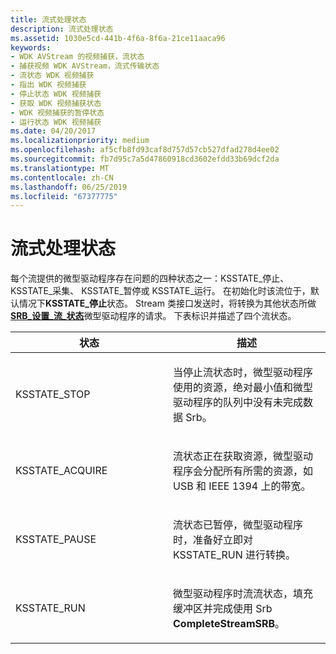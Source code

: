 ```yaml
---
title: 流式处理状态
description: 流式处理状态
ms.assetid: 1030e5cd-441b-4f6a-8f6a-21ce11aaca96
keywords:
- WDK AVStream 的视频捕获，流状态
- 捕获视频 WDK AVStream，流式传输状态
- 流状态 WDK 视频捕获
- 指出 WDK 视频捕获
- 停止状态 WDK 视频捕获
- 获取 WDK 视频捕获状态
- WDK 视频捕获的暂停状态
- 运行状态 WDK 视频捕获
ms.date: 04/20/2017
ms.localizationpriority: medium
ms.openlocfilehash: af5cfb8fd93caf8d757d57cb527dfad278d4ee02
ms.sourcegitcommit: fb7d95c7a5d47860918cd3602efdd33b69dcf2da
ms.translationtype: MT
ms.contentlocale: zh-CN
ms.lasthandoff: 06/25/2019
ms.locfileid: "67377775"
---
```

# <a name="streaming-states"></a>流式处理状态


每个流提供的微型驱动程序存在问题的四种状态之一：KSSTATE\_停止、 KSSTATE\_采集、 KSSTATE\_暂停或 KSSTATE\_运行。 在初始化时该流位于，默认情况下**KSSTATE\_停止**状态。 Stream 类接口发送时，将转换为其他状态所做[ **SRB\_设置\_流\_状态**](https://docs.microsoft.com/windows-hardware/drivers/stream/srb-set-stream-state)微型驱动程序的请求。 下表标识并描述了四个流状态。

<table>
<colgroup>
<col width="50%" />
<col width="50%" />
</colgroup>
<thead>
<tr class="header">
<th>状态</th>
<th>描述</th>
</tr>
</thead>
<tbody>
<tr class="odd">
<td><p>KSSTATE_STOP</p></td>
<td><p>当停止流状态时，微型驱动程序使用的资源，绝对最小值和微型驱动程序的队列中没有未完成数据 Srb。</p></td>
</tr>
<tr class="even">
<td><p>KSSTATE_ACQUIRE</p></td>
<td><p>流状态正在获取资源，微型驱动程序会分配所有所需的资源，如 USB 和 IEEE 1394 上的带宽。</p></td>
</tr>
<tr class="odd">
<td><p>KSSTATE_PAUSE</p></td>
<td><p>流状态已暂停，微型驱动程序时，准备好立即对 KSSTATE_RUN 进行转换。</p></td>
</tr>
<tr class="even">
<td><p>KSSTATE_RUN</p></td>
<td><p>微型驱动程序时流流状态，填充缓冲区并完成使用 Srb <strong>CompleteStreamSRB</strong>。</p></td>
</tr>
</tbody>
</table>

 

 

 





